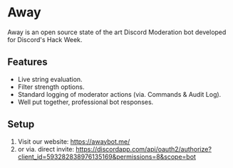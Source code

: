 # Away
Away is an open source state of the art Discord Moderation bot developed for Discord's Hack Week.
## Features
- Live string evaluation.
- Filter strength options.
- Standard logging of moderator actions (via. Commands & Audit Log).
- Well put together, professional bot responses.
## Setup
1. Visit our website: https://awaybot.me/
2. or via. direct invite: https://discordapp.com/api/oauth2/authorize?client_id=593282838976135169&permissions=8&scope=bot
